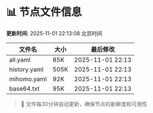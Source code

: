 # 📊 节点文件信息

**更新时间**: 2025-11-01 22:13:08 北京时间

| 文件名 | 大小 | 最后修改 |
|--------|------|----------|
| all.yaml | 85K | 2025-11-01 22:13 |
| history.yaml | 505K | 2025-11-01 22:13 |
| mihomo.yaml | 92K | 2025-11-01 22:13 |
| base64.txt | 95K | 2025-11-01 22:13 |

> 🔄 文件每30分钟自动更新，确保节点的新鲜度和可用性
